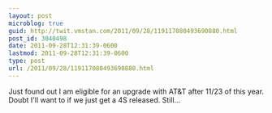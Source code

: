 ```yaml
---
layout: post
microblog: true
guid: http://twit.vmstan.com/2011/09/28/119117080493690880.html
post_id: 3040498
date: 2011-09-28T12:31:39-0600
lastmod: 2011-09-28T12:31:39-0600
type: post
url: /2011/09/28/119117080493690880.html
---
```

Just found out I am eligible for an upgrade with AT&T after 11/23 of this year. Doubt I'll want to if we just get a 4S released. Still...
